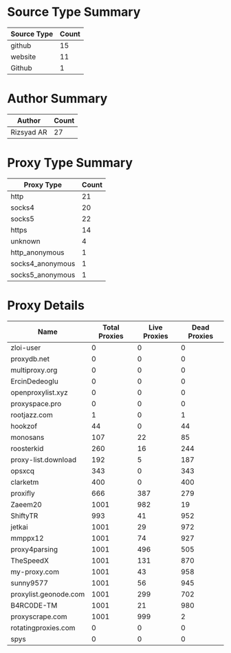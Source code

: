 # Source Type Summary

| Source Type | Count |
|-------------|-------|
| github | 15 |
| website | 11 |
| Github | 1 |


# Author Summary

| Author | Count |
|--------|-------|
| Rizsyad AR | 27 |


# Proxy Type Summary

| Proxy Type | Count |
|------------|-------|
| http | 21 |
| socks4 | 20 |
| socks5 | 22 |
| https | 14 |
| unknown | 4 |
| http_anonymous | 1 |
| socks4_anonymous | 1 |
| socks5_anonymous | 1 |


# Proxy Details

| Name | Total Proxies | Live Proxies | Dead Proxies |
|------|---------------|--------------|---------------|
| zloi-user | 0 | 0 | 0 |
| proxydb.net | 0 | 0 | 0 |
| multiproxy.org | 0 | 0 | 0 |
| ErcinDedeoglu | 0 | 0 | 0 |
| openproxylist.xyz | 0 | 0 | 0 |
| proxyspace.pro | 0 | 0 | 0 |
| rootjazz.com | 1 | 0 | 1 |
| hookzof | 44 | 0 | 44 |
| monosans | 107 | 22 | 85 |
| roosterkid | 260 | 16 | 244 |
| proxy-list.download | 192 | 5 | 187 |
| opsxcq | 343 | 0 | 343 |
| clarketm | 400 | 0 | 400 |
| proxifly | 666 | 387 | 279 |
| Zaeem20 | 1001 | 982 | 19 |
| ShiftyTR | 993 | 41 | 952 |
| jetkai | 1001 | 29 | 972 |
| mmppx12 | 1001 | 74 | 927 |
| proxy4parsing | 1001 | 496 | 505 |
| TheSpeedX | 1001 | 131 | 870 |
| my-proxy.com | 1001 | 43 | 958 |
| sunny9577 | 1001 | 56 | 945 |
| proxylist.geonode.com | 1001 | 299 | 702 |
| B4RC0DE-TM | 1001 | 21 | 980 |
| proxyscrape.com | 1001 | 999 | 2 |
| rotatingproxies.com | 0 | 0 | 0 |
| spys | 0 | 0 | 0 |
